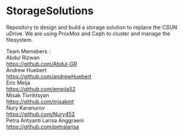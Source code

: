 # StorageSolutions
Repository to design and build a storage solution to replace the CSUN uDrive. We are using ProxMox and Ceph to cluster and manage the filesystem.

Team Memebers :<br>
  Abdul Rizwan <br>
    https://github.com/Abdul-GR <br>
  Andrew Huebert <br>
    https://github.com/andrewHuebert <br>
  Eric Meija <br>
    https://github.com/emejia52 <br>
  Misak Tivriktsyan <br>
    https://github.com/misakmt <br>
  Nury Karanurov <br>
    https://github.com/Nury452 <br>
  Petra Antyanti Larisa Anggraeni <br>
    https://github.com/petralarisa
